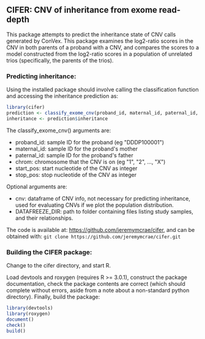 ## CIFER: CNV of inheritance from exome read-depth

This package attempts to predict the inheritance state of CNV calls generated by
ConVex. This package examines the log2-ratio scores in the CNV in both parents
of a proband with a CNV, and compares the scores to a model constructed from the
log2-ratio scores in a population of unrelated trios (specifically, the parents
of the trios).

### Predicting inheritance:
Using the installed package should involve calling the classification function
and accessing the inheritance prediction as:
```R
library(cifer)
prediction <- classify_exome_cnv(proband_id, maternal_id, paternal_id, chrom, start_pos, stop_pos)
inheritance <- prediction$inheritance
```

The classify_exome_cnv() arguments are:
* proband_id: sample ID for the proband (eg "DDDP100001")
* maternal_id: sample ID for the proband's mother
* paternal_id: sample ID for the proband's father
* chrom: chromosome that the CNV is on (eg "1", "2", ..., "X")
* start_pos: start nucleotide of the CNV as integer
* stop_pos: stop nucleotide of the CNV as integer

Optional arguments are:
* cnv: dataframe of CNV info, not necessary for predicting inheritance, used
    for evaluating CNVs if we plot the population distribution.
* DATAFREEZE_DIR: path to folder containing files listing study samples, and
    their relationships.

The code is available at: https://github.com/jeremymcrae/cifer, and can be 
obtained with: `git clone https://github.com/jeremymcrae/cifer.git`

### Building the CIFER package:
Change to the cifer directory, and start R.

Load devtools and roxygen (requires R >= 3.0.1), construct the package 
documentation, check the package contents are correct (which should complete 
without errors, aside from a note about a non-standard python directory). 
Finally, build the package:
```R
library(devtools)
library(roxygen)
document()
check()
build()
```
